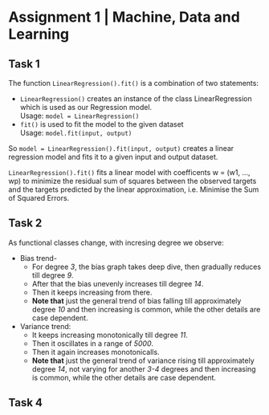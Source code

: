 # Assignment 1 | Machine, Data and Learning

## Task 1

The function `LinearRegression().fit()` is a combination of two statements:  
- `LinearRegression()` creates an instance of the class LinearRegression which is used as our Regression model.  
        Usage: `model = LinearRegression()`  
- `fit()` is used to fit the model to the given dataset  
        Usage: `model.fit(input, output)`  

So `model = LinearRegression().fit(input, output)` creates a linear regression model and fits it to a given input and output dataset.  

`LinearRegression().fit()` fits a linear model with coefficents w = (w1, ..., wp) to minimize the residual sum of squares between the observed targets and the targets predicted by the linear approximation, i.e. Minimise the Sum of Squared Errors.

## Task 2

As functional classes change, with incresing degree we observe:
- Bias trend-
    - For degree *3*, the bias graph takes deep dive, then gradually reduces till degree *9*.
    - After that the bias unevenly increases till degree *14*.
    - Then it keeps increasing from there.
    - **Note that** just the general trend of bias falling till approximately degree *10* and then increasing is common, while the other details are case dependent.
- Variance trend:
    - It keeps increasing monotonically till degree *11*.
    - Then it oscillates in a range of *5000*.
    - Then it again increases monotonicalls.
    - **Note that** just the general trend of variance rising till approximately degree *14*, not varying for another *3-4* degrees and then increasing is common, while the other details are case dependent.

## Task 4


